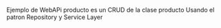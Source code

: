 Ejemplo de WebAPi producto es un CRUD de la clase producto
Usando el patron Repository y Service Layer
